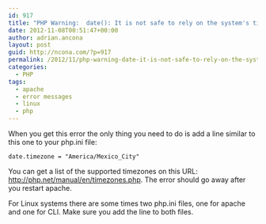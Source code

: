 ```yaml
---
id: 917
title: "PHP Warning:  date(): It is not safe to rely on the system's timezone settings"
date: 2012-11-08T00:51:47+00:00
author: adrian.ancona
layout: post
guid: http://ncona.com/?p=917
permalink: /2012/11/php-warning-date-it-is-not-safe-to-rely-on-the-systems-timezone-settings/
categories:
  - PHP
tags:
  - apache
  - error messages
  - linux
  - php
---
```

When you get this error the only thing you need to do is add a line similar to this one to your php.ini file:

```
date.timezone = "America/Mexico_City"
```

You can get a list of the supported timezones on this URL: <http://php.net/manual/en/timezones.php>. The error should go away after you restart apache.

For Linux systems there are some times two php.ini files, one for apache and one for CLI. Make sure you add the line to both files.

<!--more-->
